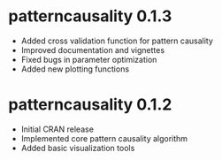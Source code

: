 # patterncausality 0.1.3

* Added cross validation function for pattern causality
* Improved documentation and vignettes
* Fixed bugs in parameter optimization
* Added new plotting functions

# patterncausality 0.1.2

* Initial CRAN release
* Implemented core pattern causality algorithm
* Added basic visualization tools

